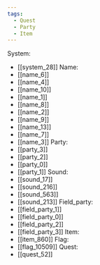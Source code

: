 ```yaml
---
tags:
  - Quest
  - Party
  - Item
---
```

System:
- [[system_28]]
Name:
- [[name_6]]
- [[name_4]]
- [[name_10]]
- [[name_1]]
- [[name_8]]
- [[name_2]]
- [[name_9]]
- [[name_13]]
- [[name_7]]
- [[name_3]]
Party:
- [[party_3]]
- [[party_2]]
- [[party_0]]
- [[party_1]]
Sound:
- [[sound_17]]
- [[sound_216]]
- [[sound_563]]
- [[sound_213]]
Field_party:
- [[field_party_1]]
- [[field_party_0]]
- [[field_party_2]]
- [[field_party_3]]
Item:
- [[item_860]]
Flag:
- [[flag_10509]]
Quest:
- [[quest_52]]
